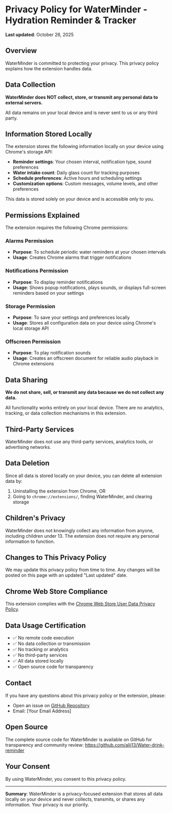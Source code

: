 # Privacy Policy for WaterMinder - Hydration Reminder & Tracker

**Last updated**: October 26, 2025

## Overview

WaterMinder is committed to protecting your privacy. This privacy policy explains how the extension handles data.

## Data Collection

**WaterMinder does NOT collect, store, or transmit any personal data to external servers.**

All data remains on your local device and is never sent to us or any third party.

## Information Stored Locally

The extension stores the following information locally on your device using Chrome's storage API:

- **Reminder settings**: Your chosen interval, notification type, sound preferences
- **Water intake count**: Daily glass count for tracking purposes
- **Schedule preferences**: Active hours and scheduling settings
- **Customization options**: Custom messages, volume levels, and other preferences

This data is stored solely on your device and is accessible only to you.

## Permissions Explained

The extension requires the following Chrome permissions:

### Alarms Permission
- **Purpose**: To schedule periodic water reminders at your chosen intervals
- **Usage**: Creates Chrome alarms that trigger notifications

### Notifications Permission
- **Purpose**: To display reminder notifications
- **Usage**: Shows popup notifications, plays sounds, or displays full-screen reminders based on your settings

### Storage Permission
- **Purpose**: To save your settings and preferences locally
- **Usage**: Stores all configuration data on your device using Chrome's local storage API

### Offscreen Permission
- **Purpose**: To play notification sounds
- **Usage**: Creates an offscreen document for reliable audio playback in Chrome extensions

## Data Sharing

**We do not share, sell, or transmit any data because we do not collect any data.**

All functionality works entirely on your local device. There are no analytics, tracking, or data collection mechanisms in this extension.

## Third-Party Services

WaterMinder does not use any third-party services, analytics tools, or advertising networks.

## Data Deletion

Since all data is stored locally on your device, you can delete all extension data by:

1. Uninstalling the extension from Chrome, OR
2. Going to `chrome://extensions/`, finding WaterMinder, and clearing storage

## Children's Privacy

WaterMinder does not knowingly collect any information from anyone, including children under 13. The extension does not require any personal information to function.

## Changes to This Privacy Policy

We may update this privacy policy from time to time. Any changes will be posted on this page with an updated "Last updated" date.

## Chrome Web Store Compliance

This extension complies with the [Chrome Web Store User Data Privacy Policy](https://developer.chrome.com/docs/webstore/program-policies/).

## Data Usage Certification

- ✅ No remote code execution
- ✅ No data collection or transmission
- ✅ No tracking or analytics
- ✅ No third-party services
- ✅ All data stored locally
- ✅ Open source code for transparency

## Contact

If you have any questions about this privacy policy or the extension, please:

- Open an issue on [GitHub Repository](https://github.com/alii13/Water-drink-reminder)
- Email: [Your Email Address]

## Open Source

The complete source code for WaterMinder is available on GitHub for transparency and community review:
https://github.com/alii13/Water-drink-reminder

## Your Consent

By using WaterMinder, you consent to this privacy policy.

---

**Summary**: WaterMinder is a privacy-focused extension that stores all data locally on your device and never collects, transmits, or shares any information. Your privacy is our priority.

